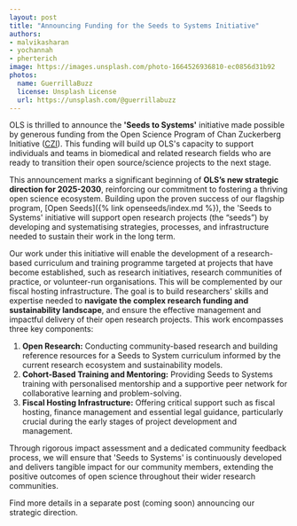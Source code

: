 ```yaml
---
layout: post
title: "Announcing Funding for the Seeds to Systems Initiative"
authors:
- malvikasharan
- yochannah
- pherterich
image: https://images.unsplash.com/photo-1664526936810-ec0856d31b92
photos:
  name: GuerrillaBuzz
  license: Unsplash License
  url: https://unsplash.com/@guerrillabuzz
---
```


OLS is thrilled to announce the **'Seeds to Systems'** initiative made possible by generous funding from the Open Science Program of Chan Zuckerberg Initiative ([CZI](http://chanzuckerberg.com/)). This funding will build up OLS's capacity to support individuals and teams in biomedical and related research fields who are ready to transition their open source/science projects to the next stage.

This announcement marks a significant beginning of **OLS’s new strategic direction for 2025-2030**, reinforcing our commitment to fostering a thriving open science ecosystem. Building upon the proven success of our flagship program, [Open Seeds]({% link openseeds/index.md %}), the 'Seeds to Systems' initiative will support open research projects (the “seeds”) by developing and systematising strategies, processes, and infrastructure needed to sustain their work in the long term.

Our work under this initiative will enable the development of a research-based curriculum and training programme targeted at projects that have become established, such as research initiatives, research communities of practice, or volunteer-run organisations. This will be complemented by our fiscal hosting infrastructure. The goal is to build researchers' skills and expertise needed to **navigate the complex research funding and sustainability landscape**, and ensure the effective management and impactful delivery of their open research projects. This work encompasses three key components:

1. **Open Research:** Conducting community-based research and building reference resources for a Seeds to System curriculum informed by the current research ecosystem and sustainability models.
2. **Cohort-Based Training and Mentoring:** Providing Seeds to Systems training with personalised mentorship and a supportive peer network for collaborative learning and problem-solving.
3. **Fiscal Hosting Infrastructure:** Offering critical support such as fiscal hosting, finance management and essential legal guidance, particularly crucial during the early stages of project development and management.

Through rigorous impact assessment and a dedicated community feedback process, we will ensure that 'Seeds to Systems' is continuously developed and delivers tangible impact for our community members, extending the positive outcomes of open science throughout their wider research communities.

Find more details in a separate post (coming soon) announcing our strategic direction.

